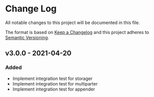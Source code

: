 # Change Log

All notable changes to this project will be documented in this file.

The format is based on [Keep a Changelog](https://keepachangelog.com/)
and this project adheres to [Semantic Versioning](https://semver.org/).

## v3.0.0 - 2021-04-20

### Added

- Implement integration test for storager
- Implement integration test for multiparter
- Implement integration test for appender
